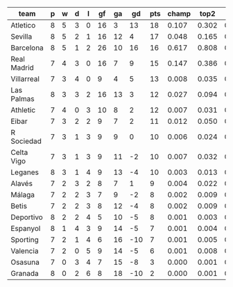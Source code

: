 |    team     | p | w | d | l | gf | ga | gd  | pts | champ | top2  | top3  | top4  |  5-7  | bot4  | bot3  | bot2  |
|-------------|---|---|---|---|----|----|-----|-----|-------|-------|-------|-------|-------|-------|-------|-------|
| Atletico    | 8 | 5 | 3 | 0 | 16 |  3 |  13 |  18 | 0.107 | 0.302 | 0.475 | 0.606 | 0.226 | 0.006 | 0.003 | 0.001|
| Sevilla     | 8 | 5 | 2 | 1 | 16 | 12 |   4 |  17 | 0.048 | 0.165 | 0.298 | 0.426 | 0.277 | 0.016 | 0.008 | 0.004|
| Barcelona   | 8 | 5 | 1 | 2 | 26 | 10 |  16 |  16 | 0.617 | 0.808 | 0.891 | 0.936 | 0.049 | 0.000 | 0.000 | 0.000|
| Real Madrid | 7 | 4 | 3 | 0 | 16 |  7 |   9 |  15 | 0.147 | 0.386 | 0.561 | 0.686 | 0.189 | 0.004 | 0.002 | 0.001|
| Villarreal  | 7 | 3 | 4 | 0 |  9 |  4 |   5 |  13 | 0.008 | 0.035 | 0.084 | 0.139 | 0.223 | 0.090 | 0.056 | 0.027|
| Las Palmas  | 8 | 3 | 3 | 2 | 16 | 13 |   3 |  12 | 0.027 | 0.094 | 0.194 | 0.295 | 0.281 | 0.037 | 0.022 | 0.010|
| Athletic    | 7 | 4 | 0 | 3 | 10 |  8 |   2 |  12 | 0.007 | 0.031 | 0.067 | 0.119 | 0.203 | 0.116 | 0.076 | 0.041|
| Eibar       | 7 | 3 | 2 | 2 |  9 |  7 |   2 |  11 | 0.012 | 0.050 | 0.107 | 0.181 | 0.239 | 0.077 | 0.049 | 0.026|
| R Sociedad  | 7 | 3 | 1 | 3 |  9 |  9 |   0 |  10 | 0.006 | 0.024 | 0.059 | 0.103 | 0.181 | 0.140 | 0.092 | 0.052|
| Celta Vigo  | 7 | 3 | 1 | 3 |  9 | 11 |  -2 |  10 | 0.007 | 0.032 | 0.069 | 0.118 | 0.203 | 0.120 | 0.078 | 0.045|
| Leganes     | 8 | 3 | 1 | 4 |  9 | 13 |  -4 |  10 | 0.003 | 0.013 | 0.037 | 0.069 | 0.147 | 0.185 | 0.124 | 0.070|
| Alavés      | 7 | 2 | 3 | 2 |  8 |  7 |   1 |   9 | 0.004 | 0.022 | 0.051 | 0.093 | 0.179 | 0.147 | 0.099 | 0.054|
| Málaga      | 7 | 2 | 2 | 3 |  7 |  9 |  -2 |   8 | 0.002 | 0.009 | 0.023 | 0.046 | 0.111 | 0.268 | 0.194 | 0.123|
| Betis       | 7 | 2 | 2 | 3 |  8 | 12 |  -4 |   8 | 0.002 | 0.009 | 0.026 | 0.052 | 0.113 | 0.248 | 0.177 | 0.107|
| Deportivo   | 8 | 2 | 2 | 4 |  5 | 10 |  -5 |   8 | 0.001 | 0.003 | 0.008 | 0.019 | 0.060 | 0.390 | 0.296 | 0.198|
| Espanyol    | 8 | 1 | 4 | 3 |  9 | 14 |  -5 |   7 | 0.001 | 0.004 | 0.012 | 0.025 | 0.075 | 0.341 | 0.252 | 0.164|
| Sporting    | 7 | 2 | 1 | 4 |  6 | 16 | -10 |   7 | 0.001 | 0.005 | 0.014 | 0.031 | 0.081 | 0.342 | 0.258 | 0.168|
| Valencia    | 7 | 2 | 0 | 5 |  9 | 14 |  -5 |   6 | 0.001 | 0.008 | 0.022 | 0.046 | 0.111 | 0.273 | 0.195 | 0.123|
| Osasuna     | 7 | 0 | 3 | 4 |  7 | 15 |  -8 |   3 | 0.000 | 0.001 | 0.003 | 0.007 | 0.030 | 0.584 | 0.491 | 0.373|
| Granada     | 8 | 0 | 2 | 6 |  8 | 18 | -10 |   2 | 0.000 | 0.001 | 0.002 | 0.005 | 0.022 | 0.616 | 0.527 | 0.411|
